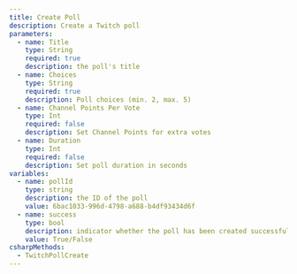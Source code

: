 ```yaml
---
title: Create Poll
description: Create a Twitch poll
parameters:
  - name: Title
    type: String
    required: true
    description: the poll's title
  - name: Choices
    type: String
    required: true
    description: Poll choices (min. 2, max. 5)
  - name: Channel Points Per Vote
    type: Int
    required: false
    description: Set Channel Points for extra votes
  - name: Duration
    type: Int
    required: false
    description: Set poll duration in seconds
variables:
  - name: pollId
    type: string
    description: the ID of the poll
    value: 6bac1033-996d-4798-a688-b4df93434d6f
  - name: success
    type: bool
    description: indicator whether the poll has been created successfully or not
    value: True/False
csharpMethods:
  - TwitchPollCreate
---
```

